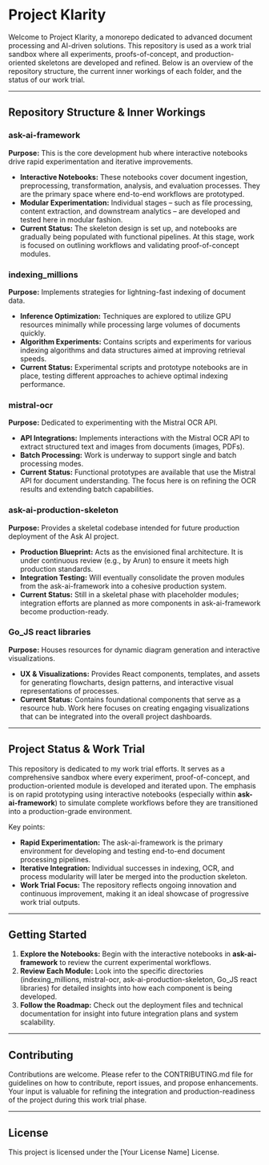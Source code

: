# Project Klarity

Welcome to Project Klarity, a monorepo dedicated to advanced document processing and AI-driven solutions. This repository is used as a work trial sandbox where all experiments, proofs-of-concept, and production-oriented skeletons are developed and refined. Below is an overview of the repository structure, the current inner workings of each folder, and the status of our work trial.

---

## Repository Structure & Inner Workings

### ask-ai-framework
**Purpose:** This is the core development hub where interactive notebooks drive rapid experimentation and iterative improvements.
- **Interactive Notebooks:** These notebooks cover document ingestion, preprocessing, transformation, analysis, and evaluation processes. They are the primary space where end-to-end workflows are prototyped.
- **Modular Experimentation:** Individual stages – such as file processing, content extraction, and downstream analytics – are developed and tested here in modular fashion.
- **Current Status:** The skeleton design is set up, and notebooks are gradually being populated with functional pipelines. At this stage, work is focused on outlining workflows and validating proof-of-concept modules.

### indexing_millions
**Purpose:** Implements strategies for lightning-fast indexing of document data.
- **Inference Optimization:** Techniques are explored to utilize GPU resources minimally while processing large volumes of documents quickly.
- **Algorithm Experiments:** Contains scripts and experiments for various indexing algorithms and data structures aimed at improving retrieval speeds.
- **Current Status:** Experimental scripts and prototype notebooks are in place, testing different approaches to achieve optimal indexing performance.

### mistral-ocr
**Purpose:** Dedicated to experimenting with the Mistral OCR API.
- **API Integrations:** Implements interactions with the Mistral OCR API to extract structured text and images from documents (images, PDFs).
- **Batch Processing:** Work is underway to support single and batch processing modes.
- **Current Status:** Functional prototypes are available that use the Mistral API for document understanding. The focus here is on refining the OCR results and extending batch capabilities.

### ask-ai-production-skeleton
**Purpose:** Provides a skeletal codebase intended for future production deployment of the Ask AI project.
- **Production Blueprint:** Acts as the envisioned final architecture. It is under continuous review (e.g., by Arun) to ensure it meets high production standards.
- **Integration Testing:** Will eventually consolidate the proven modules from the ask-ai-framework into a cohesive production system.
- **Current Status:** Still in a skeletal phase with placeholder modules; integration efforts are planned as more components in ask-ai-framework become production-ready.

### Go_JS react libraries
**Purpose:** Houses resources for dynamic diagram generation and interactive visualizations.
- **UX & Visualizations:** Provides React components, templates, and assets for generating flowcharts, design patterns, and interactive visual representations of processes.
- **Current Status:** Contains foundational components that serve as a resource hub. Work here focuses on creating engaging visualizations that can be integrated into the overall project dashboards.

---

## Project Status & Work Trial

This repository is dedicated to my work trial efforts. It serves as a comprehensive sandbox where every experiment, proof-of-concept, and production-oriented module is developed and iterated upon. The emphasis is on rapid prototyping using interactive notebooks (especially within **ask-ai-framework**) to simulate complete workflows before they are transitioned into a production-grade environment.

Key points:
- **Rapid Experimentation:** The ask-ai-framework is the primary environment for developing and testing end-to-end document processing pipelines.
- **Iterative Integration:** Individual successes in indexing, OCR, and process modularity will later be merged into the production skeleton.
- **Work Trial Focus:** The repository reflects ongoing innovation and continuous improvement, making it an ideal showcase of progressive work trial outputs.

---

## Getting Started

1. **Explore the Notebooks:** Begin with the interactive notebooks in **ask-ai-framework** to review the current experimental workflows.
2. **Review Each Module:** Look into the specific directories (indexing_millions, mistral-ocr, ask-ai-production-skeleton, Go_JS react libraries) for detailed insights into how each component is being developed.
3. **Follow the Roadmap:** Check out the deployment files and technical documentation for insight into future integration plans and system scalability.

---

## Contributing

Contributions are welcome. Please refer to the CONTRIBUTING.md file for guidelines on how to contribute, report issues, and propose enhancements. Your input is valuable for refining the integration and production-readiness of the project during this work trial phase.

---

## License

This project is licensed under the [Your License Name] License.
